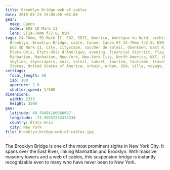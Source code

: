 ```yaml
---
title: Brooklyn Bridge web of cables
date: 2015-05-23 19:05:00 +02:00
gear:
  make: Canon
  model: EOS 5D Mark II
  lens: EF24-70mm f/2.8L USM
tags: 24-70mm, 5D Mark II, 5D2, 5DII, America, Amérique du Nord, architecture,
  Brooklyn, Brooklyn Bridge, cable, Canon, Canon EF 24-70mm f/2.8L USM, Canon
  EOS 5D Mark II, city, cityscape, coucher de soleil, downtown, East River,
  États-Unis, États-Unis d'Amérique, evening, financial district, flag, Lower
  Manhattan, Manhattan, New-York, New-York City, North America, NYC, sky,
  skyline, skyscrapers, soir, soleil, sunset, tourism, tourisme, travel, United
  States, United States of America, urbain, urban, USA, ville, voyage, web
settings:
  focal_length: 50
  iso: 100
  aperture: 2.8
  shutter_speed: 1/500
dimensions:
  width: 2333
  height: 3500
geo:
  latitude: 40.70494166666667
  longitude: -73.99552333333334
  country: États-Unis
  city: New York
file: brooklyn-bridge-web-of-cables.jpg
---
```


The Brooklyn Bridge is one of the most prominent sights in New York City. It spans over the East River, linking Manhattan and Brooklyn. With massive masonry towers and a web of cables, this suspension bridge is instantly recognizable even to many who have never been to New York.
